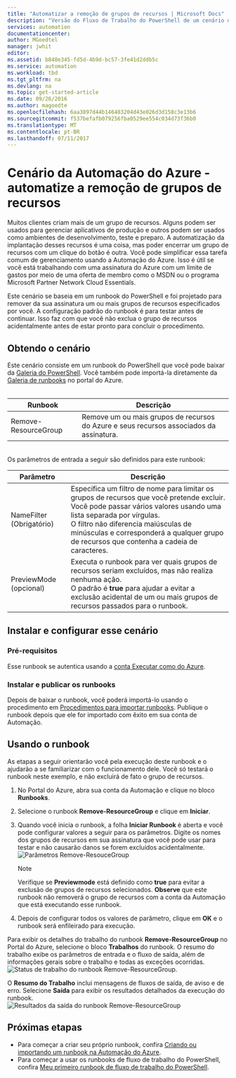 ```yaml
---
title: "Automatizar a remoção de grupos de recursos | Microsoft Docs"
description: "Versão do Fluxo de Trabalho do PowerShell de um cenário de Automação do Azure, incluindo runbooks para remover todos os grupos de recursos de sua assinatura."
services: automation
documentationcenter: 
author: MGoedtel
manager: jwhit
editor: 
ms.assetid: b848e345-fd5d-4b9d-bc57-3fe41d2ddb5c
ms.service: automation
ms.workload: tbd
ms.tgt_pltfrm: na
ms.devlang: na
ms.topic: get-started-article
ms.date: 09/26/2016
ms.author: magoedte
ms.openlocfilehash: 6aa3897d44b146483204d43e026d3d158c3e13b6
ms.sourcegitcommit: f537befafb079256fba0529ee554c034d73f36b0
ms.translationtype: MT
ms.contentlocale: pt-BR
ms.lasthandoff: 07/11/2017
---
```

# <a name="azure-automation-scenario---automate-removal-of-resource-groups"></a>Cenário da Automação do Azure - automatize a remoção de grupos de recursos
Muitos clientes criam mais de um grupo de recursos. Alguns podem ser usados para gerenciar aplicativos de produção e outros podem ser usados como ambientes de desenvolvimento, teste e preparo. A automatização da implantação desses recursos é uma coisa, mas poder encerrar um grupo de recursos com um clique do botão é outra. Você pode simplificar essa tarefa comum de gerenciamento usando a Automação do Azure. Isso é útil se você está trabalhando com uma assinatura do Azure com um limite de gastos por meio de uma oferta de membro como o MSDN ou o programa Microsoft Partner Network Cloud Essentials.

Este cenário se baseia em um runbook do PowerShell e foi projetado para remover da sua assinatura um ou mais grupos de recursos especificados por você. A configuração padrão do runbook é para testar antes de continuar. Isso faz com que você não exclua o grupo de recursos acidentalmente antes de estar pronto para concluir o procedimento.   

## <a name="getting-the-scenario"></a>Obtendo o cenário
Este cenário consiste em um runbook do PowerShell que você pode baixar da [Galeria do PowerShell](https://www.powershellgallery.com/packages/Remove-ResourceGroup/1.0/DisplayScript). Você também pode importá-la diretamente da [Galeria de runbooks](automation-runbook-gallery.md) no portal do Azure.<br><br>

| Runbook | Descrição |
| --- | --- |
| Remove-ResourceGroup |Remove um ou mais grupos de recursos do Azure e seus recursos associados da assinatura. |

<br>
Os parâmetros de entrada a seguir são definidos para este runbook:

| Parâmetro | Descrição |
| --- | --- |
| NameFilter (Obrigatório) |Especifica um filtro de nome para limitar os grupos de recursos que você pretende excluir. Você pode passar vários valores usando uma lista separada por vírgulas.<br>O filtro não diferencia maiúsculas de minúsculas e corresponderá a qualquer grupo de recursos que contenha a cadeia de caracteres. |
| PreviewMode (opcional) |Executa o runbook para ver quais grupos de recursos seriam excluídos, mas não realiza nenhuma ação.<br>O padrão é **true** para ajudar a evitar a exclusão acidental de um ou mais grupos de recursos passados para o runbook. |

## <a name="install-and-configure-this-scenario"></a>Instalar e configurar esse cenário
### <a name="prerequisites"></a>Pré-requisitos
Esse runbook se autentica usando a [conta Executar como do Azure](automation-sec-configure-azure-runas-account.md).    

### <a name="install-and-publish-the-runbooks"></a>Instalar e publicar os runbooks
Depois de baixar o runbook, você poderá importá-lo usando o procedimento em [Procedimentos para importar runbooks](automation-creating-importing-runbook.md#importing-a-runbook-from-a-file-into-azure-automation). Publique o runbook depois que ele for importado com êxito em sua conta de Automação.

## <a name="using-the-runbook"></a>Usando o runbook
As etapas a seguir orientarão você pela execução deste runbook e o ajudarão a se familiarizar com o funcionamento dele. Você só testará o runbook neste exemplo, e não excluirá de fato o grupo de recursos.  

1. No Portal do Azure, abra sua conta da Automação e clique no bloco **Runbooks**.
2. Selecione o runbook **Remove-ResourceGroup** e clique em **Iniciar**.
3. Quando você inicia o runbook, a folha **Iniciar Runbook** é aberta e você pode configurar valores a seguir para os parâmetros. Digite os nomes dos grupos de recursos em sua assinatura que você pode usar para testar e não causarão danos se forem excluídos acidentalmente.<br> ![Parâmetros Remove-ResouceGroup](media/automation-scenario-remove-resourcegroup/remove-resourcegroup-input-parameters.png)

   > [!NOTE]
   > Verifique se **Previewmode** está definido como **true** para evitar a exclusão de grupos de recursos selecionados.  **Observe** que este runbook não removerá o grupo de recursos com a conta da Automação que está executando esse runbook.  
   >
   >
4. Depois de configurar todos os valores de parâmetro, clique em **OK** e o runbook será enfileirado para execução.  

Para exibir os detalhes do trabalho do runbook **Remove-ResourceGroup** no Portal do Azure, selecione o bloco **Trabalhos** do runbook. O resumo do trabalho exibe os parâmetros de entrada e o fluxo de saída, além de informações gerais sobre o trabalho e todas as exceções ocorridas.<br> ![Status de trabalho do runbook Remove-ResourceGroup](media/automation-scenario-remove-resourcegroup/remove-resourcegroup-runbook-job-status.png).

O **Resumo do Trabalho** inclui mensagens de fluxos de saída, de aviso e de erro. Selecione **Saída** para exibir os resultados detalhados da execução do runbook.<br> ![Resultados da saída do runbook Remove-ResourceGroup](media/automation-scenario-remove-resourcegroup/remove-resourcegroup-runbook-job-output.png)

## <a name="next-steps"></a>Próximas etapas
* Para começar a criar seu próprio runbook, confira [Criando ou importando um runbook na Automação do Azure](automation-creating-importing-runbook.md).
* Para começar a usar os runbooks de fluxo de trabalho do PowerShell, confira [Meu primeiro runbook de fluxo de trabalho do PowerShell](automation-first-runbook-textual.md).
